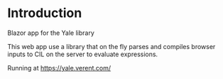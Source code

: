 # Introduction 
Blazor app for the Yale library

This web app use a library that on the fly parses and compiles browser inputs to CIL on the server to evaluate expressions.

Running at
https://yale.verent.com/

